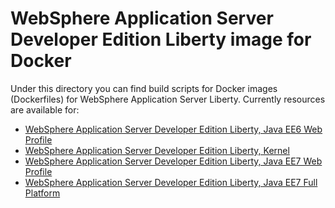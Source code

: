 # WebSphere Application Server Developer Edition Liberty image for Docker

Under this directory you can find build scripts for Docker images (Dockerfiles) for WebSphere Application Server Liberty. Currently resources are available for:

* [WebSphere Application Server Developer Edition Liberty, Java EE6 Web Profile](webProfile6)
* [WebSphere Application Server Developer Edition Liberty, Kernel](kernel)
* [WebSphere Application Server Developer Edition Liberty, Java EE7 Web Profile](webProfile7)
* [WebSphere Application Server Developer Edition Liberty, Java EE7 Full Platform](javaee7)
